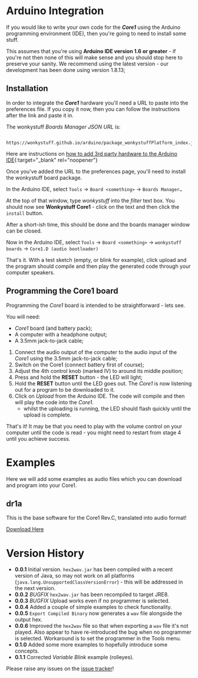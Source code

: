 # Arduino Integration

If you would like to write your own code for the _**Core1**_ using the
Arduino programming environment (IDE), then you're going to need
to install some stuff.

This assumes that you're using **Arduino IDE version 1.6 or greater** -
if you're not then none of this will make sense and you should stop here
to preserve your sanity. We recommend using the latest version - our development
has been done using version 1.8.13;

## Installation

In order to integrate the _**Core1**_ hardware you'll need a URL to paste into
the preferences file. If you copy it now, then you can follow the instructions
after the link and paste it in.

The wonkystuff _Boards Manager JSON URL_ is:

```
  https://wonkystuff.github.io/arduino/package_wonkystuffPlatform_index.json
```

Here are instructions on [how to add 3rd party hardware to the Arduino IDE](https://support.arduino.cc/hc/en-us/articles/360016466340-How-to-add-3rd-party-hardware-in-the-Arduino-IDE){:target="_blank" rel="noopener"}

Once you've added the URL to the preferences page, you'll need to install
the wonkystuff board package.

In the Arduino IDE, select `Tools` -> `Board <something>` -> `Boards Manager…`

At the top of that window, type _wonkystuff_ into the _filter_ text box. You should
now see **Wonkystuff Core1** - click on the text and then click the `install` button.

After a short-ish time, this should be done and the boards manager window can be closed.

Now in the Arduino IDE, select `Tools` -> `Board <something>` -> `wonkystuff boards` -> `Core1.D (audio bootloader)`

That's it. With a test sketch (empty, or blink for example), click upload and the
program should compile and then play the generated code through your computer
speakers.

## Programming the Core1 board

Programming the _Core1_ board is intended to be straightforward - lets see.

You will need:

* _Core1_ board (and battery pack);
* A computer with a headphone output;
* A 3.5mm jack-to-jack cable;

1. Connect the audio output of the computer to the audio input of the _Core1_
   using the 3.5mm jack-to-jack cable;
1. Switch on the Core1 (connect battery first of course);
1. Adjust the 4th control knob (marked IV) to around its middle position;
1. Press and hold the **RESET** button - the LED will light;
1. Hold the **RESET** button until the LED goes out. The _Core1_ is now listening
   out for a program to be downloaded to it.
1. Click on _Upload_ from the Arduino IDE. The code will compile and then will
   play the code into the _Core1_.
   - whilst the uploading is running, the LED should flash quickly until the
     upload is complete.

That's it! It may be that you need to play with the volume control on your
computer until the code is read - you might need to restart from stage 4
until you achieve success.

# Examples

Here we will add some examples as audio files which you can download and program
into your Core1.

## dr1a

This is the base software for the Core1 Rev.C, translated into audio format!

[Download Here](./dr1a.ino.wav)

# Version History

* **0.0.1** Initial version. `hex2wav.jar` has been compiled with a recent version of Java, so may not work on all platforms (`java.lang.UnsupportedClassVersionError`) - this will be addressed in the next version.
* **0.0.2** _BUGFIX_ `hex2wav.jar` has been recompiled to target JRE8.
* **0.0.3** _BUGFIX_ Upload works even if no programmer is selected.
* **0.0.4** Added a couple of simple examples to check functionality.
* **0.0.5** `Export Compiled Binary` now generates a `wav` file alongside the output hex.
* **0.0.6** Improved the `hex2wav` file so that when exporting a `wav` file it's not
  played. Also appear to have re-introduced the bug when no programmer is selected.
  Workaround is to set the programmer in the Tools menu.
* **0.1.0** Added some more examples to hopefully introduce some concepts.
* **0.1.1** Corrected _Variable Blink_ example (rolleyes).

Please raise any issues on the [issue tracker](https://github.com/wonkystuff/wonkystuff.github.io/issues)!

